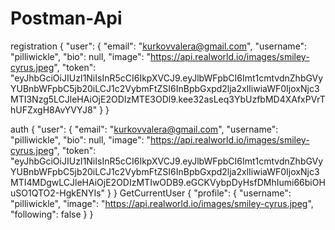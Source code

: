 # Postman-Api
registration
{
    "user": {
        "email": "kurkovvalera@gmail.com",
        "username": "pilliwickle",
        "bio": null,
        "image": "https://api.realworld.io/images/smiley-cyrus.jpeg",
        "token": "eyJhbGciOiJIUzI1NiIsInR5cCI6IkpXVCJ9.eyJlbWFpbCI6Imt1cmtvdnZhbGVyYUBnbWFpbC5jb20iLCJ1c2VybmFtZSI6InBpbGxpd2lja2xlIiwiaWF0IjoxNjc3MTI3Nzg5LCJleHAiOjE2ODIzMTE3ODl9.kee32asLeq3YbUzfbMD4XAfxPVrThUFZxgH8AvYVYJ8"
    }
}

auth
{
    "user": {
        "email": "kurkovvalera@gmail.com",
        "username": "pilliwickle",
        "bio": null,
        "image": "https://api.realworld.io/images/smiley-cyrus.jpeg",
        "token": "eyJhbGciOiJIUzI1NiIsInR5cCI6IkpXVCJ9.eyJlbWFpbCI6Imt1cmtvdnZhbGVyYUBnbWFpbC5jb20iLCJ1c2VybmFtZSI6InBpbGxpd2lja2xlIiwiaWF0IjoxNjc3MTI4MDgwLCJleHAiOjE2ODIzMTIwODB9.eGCKVybpDyHsfDMhIumi66biOHuSO1QTO2-HgkENYIs"
    }
}
GetCurrentUser
{
    "profile": {
        "username": "pilliwickle",
        "image": "https://api.realworld.io/images/smiley-cyrus.jpeg",
        "following": false
    }
}
